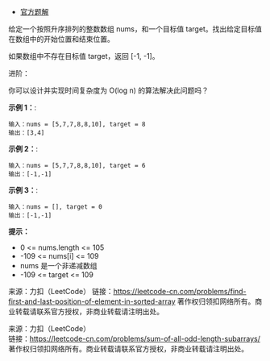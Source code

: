 * [官方题解](https://leetcode-cn.com/problems/find-first-and-last-position-of-element-in-sorted-array/solution/zai-pai-xu-shu-zu-zhong-cha-zhao-yuan-su-de-di-3-4/)


给定一个按照升序排列的整数数组 nums，和一个目标值 target。找出给定目标值在数组中的开始位置和结束位置。

如果数组中不存在目标值 target，返回 [-1, -1]。

进阶：

你可以设计并实现时间复杂度为 O(log n) 的算法解决此问题吗？

**示例 1：**:<br>
```
输入：nums = [5,7,7,8,8,10], target = 8
输出：[3,4]
```

**示例 2：**:<br>

```
输入：nums = [5,7,7,8,8,10], target = 6
输出：[-1,-1]
```

**示例 3：**:<br>

```
输入：nums = [], target = 0
输出：[-1,-1]
```

**提示：** <br>
* 0 <= nums.length <= 105
* -109 <= nums[i] <= 109
* nums 是一个非递减数组
* -109 <= target <= 109

来源：力扣（LeetCode）
链接：https://leetcode-cn.com/problems/find-first-and-last-position-of-element-in-sorted-array
著作权归领扣网络所有。商业转载请联系官方授权，非商业转载请注明出处。


来源：力扣（LeetCode）<br>
链接：https://leetcode-cn.com/problems/sum-of-all-odd-length-subarrays/ <br>
著作权归领扣网络所有。商业转载请联系官方授权，非商业转载请注明出处。<br>